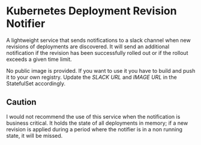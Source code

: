 # Kubernetes Deployment Revision Notifier
A lightweight service that sends notifications to a slack channel when new revisions of deployments are discovered. It will send an additional notification if the revision has been successfully rolled out or if the rollout exceeds a given time limit.

No public image is provided. If you want to use it you have to build and push it to your own registry. Update the _SLACK URL_ and _IMAGE URL_ in the StatefulSet accordingly.

## Caution
I would not recommend the use of this service when the notification is business critical. It holds the state of all deployments in memory; if a new revision is applied during a period where the notifier is in a non running state, it will be missed.